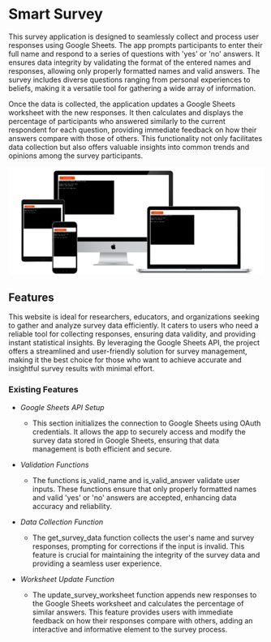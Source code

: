 # Smart Survey

This survey application is designed to seamlessly collect and process user responses using Google Sheets. The app prompts participants to enter their full name and respond to a series of questions with 'yes' or 'no' answers. It ensures data integrity by validating the format of the entered names and responses, allowing only properly formatted names and valid answers. The survey includes diverse questions ranging from personal experiences to beliefs, making it a versatile tool for gathering a wide array of information.

Once the data is collected, the application updates a Google Sheets worksheet with the new responses. It then calculates and displays the percentage of participants who answered similarly to the current respondent for each question, providing immediate feedback on how their answers compare with those of others. This functionality not only facilitates data collection but also offers valuable insights into common trends and opinions among the survey participants.

![Responsive Mockup](images/all-devices-black.png)

## Features

This website is ideal for researchers, educators, and organizations seeking to gather and analyze survey data efficiently. It caters to users who need a reliable tool for collecting responses, ensuring data validity, and providing instant statistical insights. By leveraging the Google Sheets API, the project offers a streamlined and user-friendly solution for survey management, making it the best choice for those who want to achieve accurate and insightful survey results with minimal effort.

### Existing Features

- _Google Sheets API Setup_

    - This section initializes the connection to Google Sheets using OAuth credentials. It allows the app to securely access and modify the survey data stored in Google Sheets, ensuring that data management is both efficient and secure.

- _Validation Functions_

    - The functions is_valid_name and is_valid_answer validate user inputs. These functions ensure that only properly formatted names and valid 'yes' or 'no' answers are accepted, enhancing data accuracy and reliability.

- _Data Collection Function_

    - The get_survey_data function collects the user's name and survey responses, prompting for corrections if the input is invalid. This feature is crucial for maintaining the integrity of the survey data and providing a seamless user experience.

- _Worksheet Update Function_

    - The update_survey_worksheet function appends new responses to the Google Sheets worksheet and calculates the percentage of similar answers. This feature provides users with immediate feedback on how their responses compare with others, adding an interactive and informative element to the survey process.

